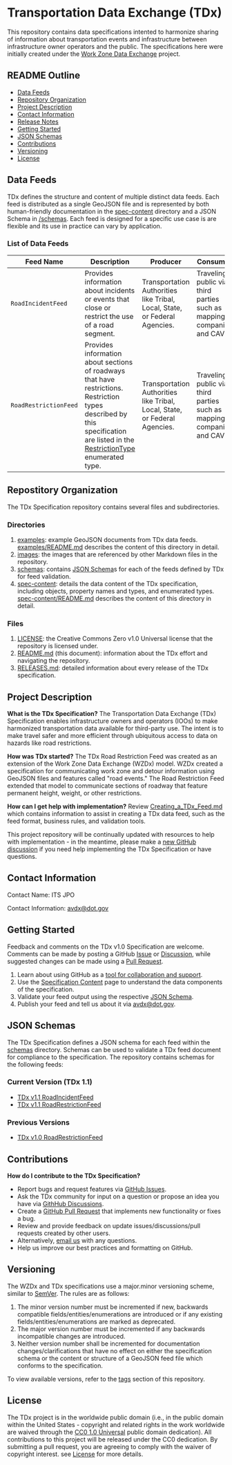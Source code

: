 # Transportation Data Exchange (TDx)

This repository contains data specifications intented to harmonize sharing of information about transportation events and infrastructure between infrastructure owner operators and the public. The specifications here were initially created under the [Work Zone Data Exchange](https://github.com/usdot-jpo-ode/wzdx) project. 

## README Outline
- [Data Feeds](#data-feeds)
- [Repository Organization](#repostitory-organization)
- [Project Description](#project-description)
- [Contact Information](#contact-information)
- [Release Notes](#release-notes)
- [Getting Started](#getting-started)
- [JSON Schemas](#json-schemas)
- [Contributions](#contributions)
- [Versioning](#versioning)
- [License](#license)

## Data Feeds
TDx defines the structure and content of multiple distinct data feeds. Each feed is distributed as a single GeoJSON file and is represented by both human-friendly documentation in the [spec-content](/spec-content/) directory and a JSON Schema in [/schemas](/schemas/). Each feed is designed for a specific use case is are flexible and its use in practice can vary by application.

### List of Data Feeds
Feed Name | Description | Producer | Consumer | Uses | Content
--- | --- | --- | --- | --- | ---
`RoadIncidentFeed` | Provides information about incidents or events that close or restrict the use of a road segment. | Transportation Authorities like Tribal, Local, State, or Federal Agencies. | Traveling public via third parties such as mapping companies and CAVs. | Increased awareness; Route planning; Driver, Passenger, and Road-User Safety. | Incident and detour road events (see [IncidentRoadEvent](/spec-content/objects/IncidentRoadEvent.md) and [DetourRoadEvent](/spec-content/objects/DetourRoadEvent.md)).
`RoadRestrictionFeed` | Provides information about sections of roadways that have restrictions. Restriction types described by this specification are listed in the [RestrictionType](/spec-content/enumerated-types/RestrictionType.md) enumerated type. | Transportation Authorities like Tribal, Local, State, or Federal Agencies. | Traveling public via third parties such as mapping companies and CAVs. | Increased awareness; Route planning; Driver, Passenger, and Road-User Safety; Increased Efficiency; Reduced Damage to Infrastructure. | Restriction road events (see [RestrictionRoadEvent](/spec-content/objects/RestrictionRoadEvent.md)).


## Repostitory Organization
The TDx Specification repository contains several files and subdirectories.

### Directories
1. [examples](/examples): example GeoJSON documents from TDx data feeds. [examples/README.md](/examples/README.md) describes the content of this directory in detail.
1. [images](/images): the images that are referenced by other Markdown files in the repository.
1. [schemas](/schemas): contains [JSON Schema](https://json-schema.org/)s for each of the feeds defined by TDx for feed validation.
1. [spec-content](/spec-content): details the data content of the TDx specification, including objects, property names and types, and enumerated types. [spec-content/README.md](/spec-content/README.md) describes the content of this directory in detail.

### Files
1. [LICENSE](/LICENSE): the Creative Commons Zero v1.0 Universal license that the repository is licensed under.
2. [README.md](/README.md) (this document): information about the TDx effort and navigating the repository.
3. [RELEASES.md](/RELEASES.md): detailed information about every release of the TDx specification.

## Project Description

**What is the TDx Specification?**
The Transportation Data Exchange (TDx) Specification enables infrastructure owners and operators (IOOs) to make harmonized transportation data available for third-party use. The intent is to make travel safer and more efficient through ubiquitous access to data on hazards like road restrictions. 

**How was TDx started?**
The TDx Road Restriction Feed was created as an extension of the Work Zone Data Exchange (WZDx) model. WZDx created a specification for communicating work zone and detour information using GeoJSON files and features called "road events." The Road Restriction Feed extended that model to communicate sections of roadway that feature permanent height, weight, or other restrictions. 

**How can I get help with implementation?**
Review [Creating_a_TDx_Feed.md](/Creating_a_TDx_Feed.md) which contains information to assist in creating a TDx data feed, such as the feed format, business rules, and validation tools.

This project repository will be continually updated with resources to help with implementation - in the meantime, please make a [new GitHub discussion](https://github.com/usdot-jpo-ode/tdx/discussions/new) if you need help implementing the TDx Specification or have questions.

## Contact Information

Contact Name: ITS JPO

Contact Information: [avdx@dot.gov](mailto:avdx@dot.gov)


## Getting Started

Feedback and comments on the TDx v1.0 Specification are welcome. Comments can be made by posting a GitHub [Issue](https://github.com/usdot-jpo-ode/TDx/issues) or [Discussion](https://github.com/usdot-jpo-ode/TDx/discussions), while suggested changes can be made using a [Pull Request](https://github.com/usdot-jpo-ode/TDx/pulls).

1. Learn about using GitHub as a [tool for collaboration and support](/create-feed/README.md#collaborate-via-github).
1. Use the [Specification Content](/spec-content) page to understand the data components of the specification.
1. Validate your feed output using the respective [JSON Schema](#json-schemas).
1. Publish your feed and tell us about it via avdx@dot.gov.

## JSON Schemas
The TDx Specification defines a JSON schema for each feed within the [schemas](/schemas) directory. Schemas can be used to validate a TDx feed document for compliance to the specification. The repository contains schemas for the following feeds:

### Current Version (TDx 1.1)
- [TDx v1.1 RoadIncidentFeed](/schemas/1.1/RoadIncidentFeed.json)
- [TDx v1.1 RoadRestrictionFeed](/schemas/1.1/RoadRestrictionFeed.json)

### Previous Versions
- [TDx v1.0 RoadRestrictionFeed](/schemas/1.0/RoadRestrictionFeed.json)

## Contributions

**How do I contribute to the TDx Specification?**

- Report bugs and request features via [GitHub Issues](https://github.com/usdot-jpo-ode/tdx/issues).
- Ask the TDx community for input on a question or propose an idea you have via [GithHub Discussions](https://github.com/usdot-jpo-ode/tdx/discussions).
- Create a [GitHub Pull Request](https://help.github.com/articles/creating-a-pull-request/) that implements new functionality or fixes a bug.
- Review and provide feedback on update issues/discussions/pull requests created by other users.
- Alternatively, [email us](mailto://avdx@dot.gov.) with any questions.
- Help us improve our best practices and formatting on GitHub.

## Versioning

The WZDx and TDx specifications use a major.minor versioning scheme, similar to [SemVer](https://semver.org/). The rules are as follows:

1. The minor version number must be incremented if new, backwards compatible fields/entities/enumerations are introduced or if any existing fields/entities/enumerations are marked as deprecated.
2. The major version number must be incremented if any backwards incompatible changes are introduced.
3. Neither version number shall be incremented for documentation changes/clarifications that have no effect on either the specification schema or the content or structure of a GeoJSON feed file which conforms to the specification.

To view available versions, refer to the [tags](https://github.com/usdot-jpo-ode/tdx/tags) section of this repository.

## License

The TDx project is in the worldwide public domain (i.e., in the public domain within the United States - copyright and related rights in the work worldwide are waived through the [CC0 1.0 Universal](https://creativecommons.org/share-your-work/public-domain/cc0/) public domain dedication). All contributions to this project will be released under the CC0 dedication. By submitting a pull request, you are agreeing to comply with the waiver of copyright interest. see [License](LICENSE) for more details.

